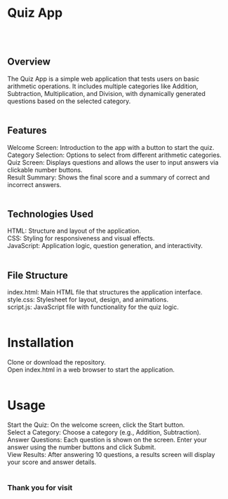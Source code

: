 <h1>Quiz App</h1>
<br><br>
<h2>Overview</h2>
The Quiz App is a simple web application that tests users on basic arithmetic operations. It includes multiple categories like Addition, Subtraction, Multiplication, and Division, with dynamically generated questions based on the selected category.
<br><br>
<h2>Features</h2>
Welcome Screen: Introduction to the app with a button to start the quiz.
<br>
Category Selection: Options to select from different arithmetic categories.
<br>
Quiz Screen: Displays questions and allows the user to input answers via clickable number buttons.
<br>
Result Summary: Shows the final score and a summary of correct and incorrect answers.
<br><br>
<h2>Technologies Used</h2>
HTML: Structure and layout of the application.
<br>
CSS: Styling for responsiveness and visual effects.
<br>
JavaScript: Application logic, question generation, and interactivity.
<br><br>
<h2>File Structure</h2>
index.html: Main HTML file that structures the application interface.
<br>
style.css: Stylesheet for layout, design, and animations.
<br>
script.js: JavaScript file with functionality for the quiz logic.
<br><br>
<h1>Installation</h1>
Clone or download the repository.
<br>
Open index.html in a web browser to start the application.
<br><br>
<h1>Usage</h1>
Start the Quiz: On the welcome screen, click the Start button.
<br>
Select a Category: Choose a category (e.g., Addition, Subtraction).
<br>
Answer Questions: Each question is shown on the screen. Enter your answer using the number buttons and click Submit.
<br>
View Results: After answering 10 questions, a results screen will display your score and answer details.
<br><br>

<h3>Thank you for visit</h1>

